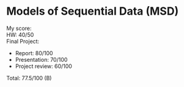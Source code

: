 # Models of Sequential Data (MSD)

My score: \
HW: 40/50 \
Final Project: 
+ Report: 80/100
+ Presentation: 70/100
+ Project review: 60/100 

Total: 77.5/100 (B)
